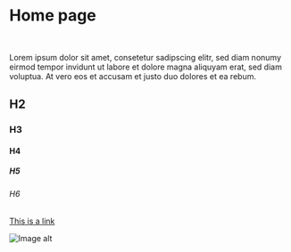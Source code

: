 # Home page

<br>

Lorem ipsum dolor sit amet, consetetur sadipscing elitr, sed diam nonumy eirmod tempor invidunt ut labore et dolore magna aliquyam erat, sed diam voluptua. At vero eos et accusam et justo duo dolores et ea rebum.

## H2

### H3

#### H4

##### H5

###### H6

[This is a link](https://onyx.schwarz)

![Image alt](https://picsum.photos/256)
